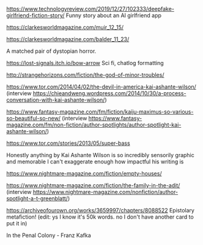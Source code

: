 https://www.technologyreview.com/2019/12/27/102333/deepfake-girlfriend-fiction-story/ Funny story about an AI girlfriend app

https://clarkesworldmagazine.com/muir_12_15/

https://clarkesworldmagazine.com/balder_11_23/

A matched pair of dystopian horror.

https://lost-signals.itch.io/bow-arrow Sci fi, chatlog formatting

http://strangehorizons.com/fiction/the-god-of-minor-troubles/

https://www.tor.com/2014/04/02/the-devil-in-america-kai-ashante-wilson/ (interview https://chieandweng.wordpress.com/2014/10/30/a-process-conversation-with-kai-ashante-wilson/)

https://www.fantasy-magazine.com/fm/fiction/kaiju-maximus-so-various-so-beautiful-so-new/ (interview https://www.fantasy-magazine.com/fm/non-fiction/author-spotlights/author-spotlight-kai-ashante-wilson/)

https://www.tor.com/stories/2013/05/super-bass

Honestly anything by Kai Ashante Wilson is so incredibly sensorily graphic and memorable I can't exaggerate enough how impactful his writing is

https://www.nightmare-magazine.com/fiction/empty-houses/

https://www.nightmare-magazine.com/fiction/the-family-in-the-adit/ (interview https://www.nightmare-magazine.com/nonfiction/author-spotlight-a-t-greenblatt/)

https://archiveofourown.org/works/3659997/chapters/8088522 Epistolary metafiction! (edit: ys I know it's 50k words. no I don't have another card to put it in)

In the Penal Colony - Franz Kafka
